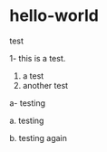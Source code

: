 # hello-world
test

1- this is a test.

1. a test
2. another test

a- testing

a. testing

b. testing again
